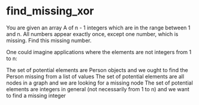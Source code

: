# find_missing_xor

You are given an array A of n - 1 integers which are in the range between 1 and n. All numbers appear exactly once, except one number, which is missing. Find this missing number.


One could imagine applications where the elements are not integers from 1 to n:

The set of potential elements are Person objects and we ought to find the Person missing from a list of values
The set of potential elements are all nodes in a graph and we are looking for a missing node
The set of potential elements are integers in general (not necessarily from 1 to n) and we want to find a missing integer
